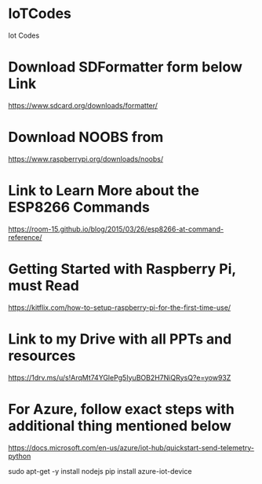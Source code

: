 # IoTCodes
Iot Codes

# Download SDFormatter form below Link
https://www.sdcard.org/downloads/formatter/

# Download NOOBS from
https://www.raspberrypi.org/downloads/noobs/

# Link to Learn More about the ESP8266 Commands
https://room-15.github.io/blog/2015/03/26/esp8266-at-command-reference/

# Getting Started with Raspberry Pi, must Read
https://kitflix.com/how-to-setup-raspberry-pi-for-the-first-time-use/

# Link to my Drive with all PPTs and resources
https://1drv.ms/u/s!ArqMt74YGlePg5IyuBOB2H7NiQRysQ?e=yow93Z


# For Azure, follow exact steps with additional thing mentioned below
https://docs.microsoft.com/en-us/azure/iot-hub/quickstart-send-telemetry-python

sudo apt-get -y install nodejs
pip install azure-iot-device



